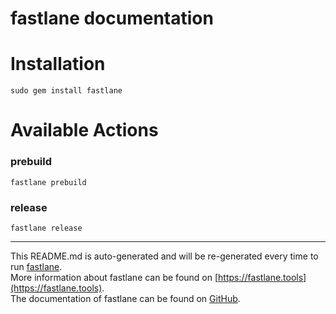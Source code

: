 fastlane documentation
================
# Installation
```
sudo gem install fastlane
```
# Available Actions
### prebuild
```
fastlane prebuild
```

### release
```
fastlane release
```


----

This README.md is auto-generated and will be re-generated every time to run [fastlane](https://fastlane.tools).  
More information about fastlane can be found on [https://fastlane.tools](https://fastlane.tools).  
The documentation of fastlane can be found on [GitHub](https://github.com/fastlane/fastlane).